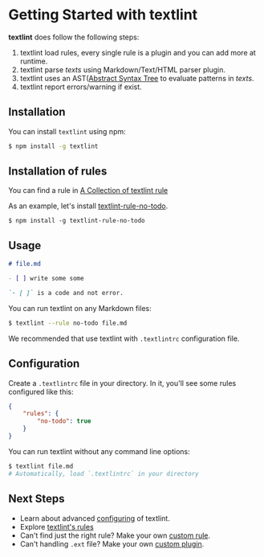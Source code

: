 # Getting Started with textlint

**textlint** does follow the following steps:

1. textlint load rules, every single rule is a plugin and you can add more at runtime.
2. textlint parse *texts* using Markdown/Text/HTML parser plugin.
3. textlint uses an AST([Abstract Syntax Tree](https://en.wikipedia.org/wiki/Abstract_syntax_tree "Abstract syntax tree") to evaluate patterns in *texts*.
4. textlint report errors/warning if exist.


## Installation
   
You can install `textlint` using npm:

```sh
$ npm install -g textlint
```

## Installation of rules

You can find a rule in [A Collection of textlint rule](https://github.com/textlint/textlint/wiki/Collection-of-textlint-rule "A Collection of textlint rule")

As an example, let's install [textlint-rule-no-todo](https://github.com/azu/textlint-rule-no-todo "textlint-rule-no-todo").

    $ npm install -g textlint-rule-no-todo

## Usage

``` markdown
# file.md

- [ ] write some some

`- [ ]` is a code and not error.

```

You can run textlint on any Markdown files:

```sh
$ textlint --rule no-todo file.md
```

We recommended that use textlint with `.textlintrc` configuration file.

## Configuration

Create a `.textlintrc` file in your directory. In it, you'll see some rules configured like this:

```json
{
    "rules": {
        "no-todo": true
    }
}
```

You can run textlint without any command line options:

```sh
$ textlint file.md
# Automatically, load `.textlintrc` in your directory
```

## Next Steps
   
- Learn about advanced [configuring](./configuring.md) of textlint.
- Explore [textlint's rules](https://github.com/azu/textlint/wiki/Collection-of-textlint-rule)
- Can't find just the right rule? Make your own [custom rule](./rule.md).
- Can't handling `.ext` file? Make your own [custom plugin](./plugin.md).